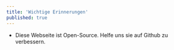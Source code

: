 ```yaml
---
title: 'Wichtige Erinnerungen'
published: true
---
```

* Diese Webseite ist Open-Source. Helfe uns sie auf Github zu verbessern.